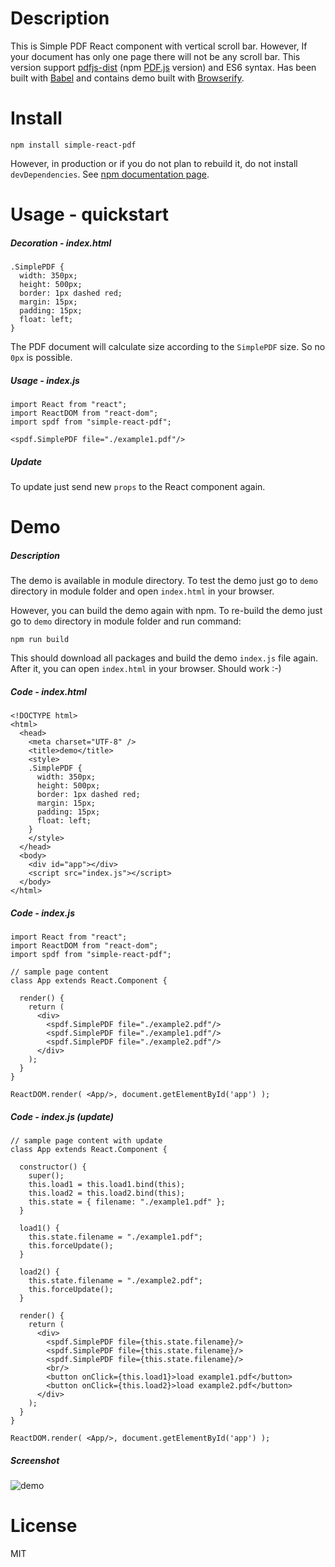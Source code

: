 # Description

This is Simple PDF React component with vertical scroll bar. However, If your document has only one page there will not be any scroll bar. This version support [pdfjs-dist](https://www.npmjs.com/package/pdfjs-dist) (npm [PDF.js](https://mozilla.github.io/pdf.js/) version) and ES6 syntax. Has been built with [Babel](https://babeljs.io/) and contains demo built with [Browserify](http://browserify.org/).

# Install

    npm install simple-react-pdf

However, in production or if you do not plan to rebuild it, do not install <code>devDependencies</code>. See [npm documentation page](https://docs.npmjs.com/cli/install).

# Usage - quickstart

##### Decoration - index.html

    .SimplePDF {
      width: 350px;
      height: 500px;
      border: 1px dashed red;
      margin: 15px;
      padding: 15px;
      float: left;
    }

The PDF document will calculate size according to the <code>SimplePDF</code> size. So no <code>0px</code> is possible.

##### Usage - index.js

    import React from "react";
    import ReactDOM from "react-dom";
    import spdf from "simple-react-pdf";

    <spdf.SimplePDF file="./example1.pdf"/>

##### Update

To update just send new <code>props</code> to the React component again.

# Demo

##### Description

The demo is available in module directory. To test the demo just go to <code>demo</code> directory in module folder and open <code>index.html</code> in your browser.

However, you can build the demo again with npm. To re-build the demo just go to <code>demo</code> directory in module folder and run command:

    npm run build

This should download all packages and build the demo <code>index.js</code> file again. After it, you can open <code>index.html</code> in your browser. Should work :-)

##### Code - index.html

    <!DOCTYPE html>
    <html>
      <head>
        <meta charset="UTF-8" />
        <title>demo</title>
        <style>
        .SimplePDF {
          width: 350px;
          height: 500px;
          border: 1px dashed red;
          margin: 15px;
          padding: 15px;
          float: left;
        }
        </style>
      </head>
      <body>
        <div id="app"></div>
        <script src="index.js"></script>
      </body>
    </html>

##### Code - index.js

    import React from "react";
    import ReactDOM from "react-dom";
    import spdf from "simple-react-pdf";

    // sample page content
    class App extends React.Component {

      render() {
        return (
          <div>
            <spdf.SimplePDF file="./example2.pdf"/>
            <spdf.SimplePDF file="./example1.pdf"/>
            <spdf.SimplePDF file="./example2.pdf"/>
          </div>
        );
      }
    }

    ReactDOM.render( <App/>, document.getElementById('app') );


##### Code - index.js (update)

    // sample page content with update
    class App extends React.Component {

      constructor() {
        super();
        this.load1 = this.load1.bind(this);
        this.load2 = this.load2.bind(this);
        this.state = { filename: "./example1.pdf" };
      }

      load1() {
        this.state.filename = "./example1.pdf";
        this.forceUpdate();
      }

      load2() {
        this.state.filename = "./example2.pdf";
        this.forceUpdate();
      }

      render() {
        return (
          <div>
            <spdf.SimplePDF file={this.state.filename}/>
            <spdf.SimplePDF file={this.state.filename}/>
            <spdf.SimplePDF file={this.state.filename}/>
            <br/>
            <button onClick={this.load1}>load example1.pdf</button>
            <button onClick={this.load2}>load example2.pdf</button>
          </div>
        );
      }
    }

    ReactDOM.render( <App/>, document.getElementById('app') );

##### Screenshot

![demo](https://raw.githubusercontent.com/javascriptiscoolpl/npm-simple-react-pdf/master/screenshot.png)

# License

MIT
